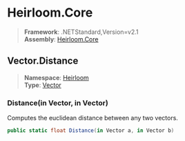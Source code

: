 # Heirloom.Core

> **Framework**: .NETStandard,Version=v2.1  
> **Assembly**: [Heirloom.Core][0]  

## Vector.Distance

> **Namespace**: [Heirloom][0]  
> **Type**: [Vector][1]  

### Distance(in Vector, in Vector)

Computes the euclidean distance between any two vectors.

```cs
public static float Distance(in Vector a, in Vector b)
```

[0]: ../Heirloom.Core.md
[1]: Heirloom.Vector.md

